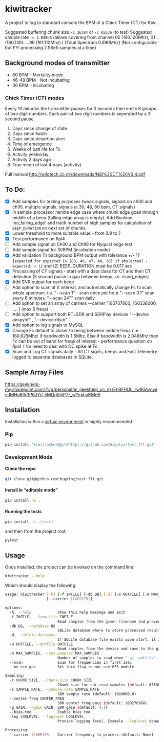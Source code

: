 # kiwitracker

A project to log to standard console the BPM of a Chick Timer (CT) for Kiwi.

Suggested buffering chunk size `-c 16384` or `-c 65536` (to test)
Suggested sample rate `-s 2.048e6` (allows covering from channel 00 (160.120Mhz), 01 (160.130).....99 (161.110Mhz) ) (Total Spectrum 0.990Mhz)
(Not configurable but FYI processing 2.56e5 samples at a time)

## Background modes of transmitter

* 80 BPM - Mortality mode
* 46-48 BPM - Not incubating
* 30 BPM - Incubating

### Chick Timer (CT) modes

  Every 10 minutes the transmitter pauses for 3 seconds then emits 8 groups of two digit numbers. Each pair of two digit numbers is seperated by a 3 second pause.

  1. Days since change of state
  2. Days since hatch
  3. Days since desertion alert
  4. Time of emergence
  5. Weeks of batt life for Tx
  6. Activity yesterday
  7. Activity 2 days ago
  8. True mean of last 4 days (activity)

Full manual http://wildtech.co.nz/downloads/NiB%20CT%20V3.4.pdf


## To Do:

- [X] Add samples for testing purposes (weak signals, signals on ch00 and ch99, multiple signals, signals at 30, 48, 80 bpm, CT signals)
- [X] In sample_processor handle edge case where chunk edge goes through middle of a beep (falling edge array is empty). Add Boolean 'no_falling_edge' and track number of high samples for calculation of `BEEP_DURATION` on next set of chunks.
- [X] Lower threshold to more suitable value - from 0.9 to ?
- [X] Test performance on Rpi4
- [ ] Add sample signal on Ch00 and Ch99 for Nyquist edge test
- [ ] Add sample signal for 30BPM (incubation mode)
- [X] Add validation (1) background BPM output with tolerance +/- 1? `[expected for expected in [80, 46, 47, 48, 30] if abs(actual - expected) < 1]` and (2) BEEP_DURATION must be 0.017 sec
- [X] Processing of CT signals - start with a data class for CT and then CT detection (3 second pause in gap between beeps, i.e. rising_edges)
- [X] Add SNR output for each beep
- [ ] Add option to scan at X interval, and automatically change Fc to scan whole spectrum. i.e. "--scan 1" - scan once per hour "--scan 0.1" scan every 6 minutes, "--scan 24"" scan daily
- [ ] Add option to set an array of carriers --carrier [160707800, 160338000, .... ] (max 6 freqs)
- [ ] Add option to support both RTLSDR and SDRPlay devices "--device airspyhf" , "--device rtlsdr"
- [X] Add option to log signals to MySQL
- [X] Change Fc default to closer to being between middle freqs (i.e. 160.625Mhz) if bandwidth is 1.5Mhz. Else if bandwidth is 2.048Mhz then Fc can be out of band for freqs of interest - performance question on Rpi4 / No need to deal with DC spike at Fc.
- [X] Scan and Log CT signals daily - All CT signls, beeps and Fast Telemetry logged to seperate databases in SQLite.

## Sample Array Files

https://geekhelp-my.sharepoint.com/:f:/g/personal/al_geekhelp_co_nz/EhBFHUL_rwtKlAynyeeJMHoB3r3P6JYrl-5MQp0ihP7-_w?e=hoKMeB


## Installation

Installation within a [virtual environment](https://docs.python.org/3.11/library/venv.html) is highly recommended

### Pip

```bash
pip install 'kiwitracker@git+https://github.com/bigalnz/test_fft.git'
```

### Development Mode

#### Clone the repo

```bash
git clone git@github.com:bigalnz/test_fft.git
```

#### Install in "editable mode"

```bash
pip install -e .
```

#### Running the tests

```bash
pip install -e .[test]
```

and then from the project root:

```bash
pytest
```

## Usage

Once installed, the project can be invoked on the command line:

```bash
kiwitracker --help
```

Which should display the following:

```bash
usage: kiwitracker [-h] [-f INFILE] [-db DB] [-d] [-o OUTFILE] [-m MAX_SAMPLES] [--scan] [--no-use-gps] [-c CHUNK_SIZE] [-s SAMPLE_RATE] [--center-freq CENTER_FREQ] [-g GAIN] [--bias-tee] [-log LOGLEVEL]
                   [--carrier [CARRIER]]

options:
  -h, --help            show this help message and exit
  -f INFILE, --from-file INFILE
                        Read samples from the given filename and process them
  -db DB, --database DB
                        SQLite database where to store processed results. Defaults to `main.db`. Environment variable KIWITRACKER_DB has priority.
  -d, --delete-database
                        If SQLite database file exists upon start, it is deleted.
  -o OUTFILE, --outfile OUTFILE
                        Read samples from the device and save to the given filename
  -m MAX_SAMPLES, --max-samples MAX_SAMPLES
                        Number of samples to read when "-o/--outfile" is specified
  --scan                Scan for frequencies in first 3sec
  --no-use-gps          Set this flag to not use GPS module

Sampling:
  -c CHUNK_SIZE, --chunk-size CHUNK_SIZE
                        Chunk size for sdr.read_samples (default: 65536)
  -s SAMPLE_RATE, --sample-rate SAMPLE_RATE
                        SDR sample rate (default: 1024000.0)
  --center-freq CENTER_FREQ
                        SDR center frequency (default: 160270968)
  -g GAIN, --gain GAIN  SDR gain (default: 7.7)
  --bias-tee            Enable bias tee
  -log LOGLEVEL, --loglevel LOGLEVEL
                        Provide logging level. Example --loglevel debug, default=warning

Processing:
  --carrier [CARRIER]   Carrier frequency to process (default: None)
```
